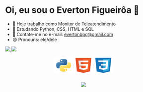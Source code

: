 <h1>Oi, eu sou o Everton Figueirôa 👋</h1>

* 🔭 Hoje trabalho como Monitor de Teleatendimento 
* 🌱 Estudando Python, CSS, HTML e SQL 
* 👯 Contate-me no e-mail: evertonbpg@gmail.com
* 😄 Pronouns: ele/dele

<div >
  <a href="https://github.com/EvertonFigueiroa">
  <img height="180em" src="https://github-readme-stats.vercel.app/api?username=EvertonFigueiroa&show_icons=true&theme=dark&include_all_commits=true&count_private=true"/>
  <img height="180em" src="https://github-readme-stats.vercel.app/api/top-langs/?username=EvertonFigueiroa&layout=compact&langs_count=7&theme=dark"/>
</div>
<div align="center" style="display: inline_block"><br>
  <img align="center" alt="Rafa-Python" height="50" width="60" src="https://raw.githubusercontent.com/devicons/devicon/master/icons/python/python-original.svg">
  <img align="center" alt="Rafa-HTML" height="50" width="60" src="https://raw.githubusercontent.com/devicons/devicon/master/icons/html5/html5-original.svg">
  <img align="center" alt="Rafa-CSS" height="50" width="60" src="https://raw.githubusercontent.com/devicons/devicon/master/icons/css3/css3-original.svg">
  
 ##
 
<div align="center" target="_blank"> 
  <a href="https://www.linkedin.com/in/EvertonFigueiroa" target="_blank"><img src="https://img.shields.io/badge/-LinkedIn-%230077B5?style=for-the-badge&logo=linkedin&logoColor=white" target="_blank"></img> </a> 
</div>
